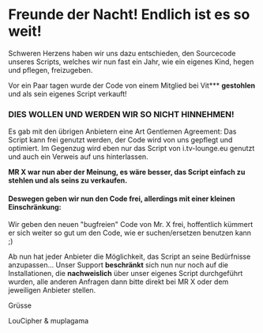 
# Freunde der Nacht! Endlich ist es so weit!


Schweren Herzens haben wir uns dazu entschieden,
den Sourcecode unseres Scripts,
welches wir nun fast ein Jahr, wie ein eigenes Kind, hegen und pflegen, freizugeben.


Vor ein Paar tagen wurde der Code von einem Mitglied bei Vit*** **gestohlen** und als sein eigenes Script verkauft!


### DIES WOLLEN UND WERDEN WIR SO NICHT HINNEHMEN!

Es gab mit den übrigen Anbietern eine Art Gentlemen Agreement:
Das Script kann frei genutzt werden, der Code wird von uns gepflegt und optimiert.
Im Gegenzug wird eben nur das Script von i.tv-lounge.eu genutzt und auch ein Verweis auf uns hinterlassen.


**MR X war nun aber der Meinung, es wäre besser, das Script einfach zu stehlen und als seins zu verkaufen.**


#### Deswegen geben wir nun den Code frei, allerdings mit einer kleinen Einschränkung: 

Wir geben den neuen "bugfreien" Code von Mr. X frei, hoffentlich kümmert er sich weiter so gut um den Code, wie er suchen/ersetzen benutzen kann ;)

Ab nun hat jeder Anbieter die Möglichkeit, das Script an seine Bedürfnisse anzupassen... 
Unser Support **beschränkt** sich nun nur noch auf die Installationen, die **nachweislich** über unser eigenes Script durchgeführt wurden, 
alle anderen Anfragen dann bitte direkt bei MR X oder dem jeweiligen Anbieter stellen.


Grüsse 


LouCipher & muplagama
